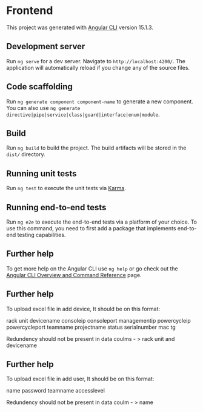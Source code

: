 # Frontend

This project was generated with [Angular CLI](https://github.com/angular/angular-cli) version 15.1.3.

## Development server

Run `ng serve` for a dev server. Navigate to `http://localhost:4200/`. The application will automatically reload if you change any of the source files.

## Code scaffolding

Run `ng generate component component-name` to generate a new component. You can also use `ng generate directive|pipe|service|class|guard|interface|enum|module`.

## Build

Run `ng build` to build the project. The build artifacts will be stored in the `dist/` directory.

## Running unit tests

Run `ng test` to execute the unit tests via [Karma](https://karma-runner.github.io).

## Running end-to-end tests

Run `ng e2e` to execute the end-to-end tests via a platform of your choice. To use this command, you need to first add a package that implements end-to-end testing capabilities.

## Further help

To get more help on the Angular CLI use `ng help` or go check out the [Angular CLI Overview and Command Reference](https://angular.io/cli) page.

## Further help

To upload excel file in add device, It should be on this format:

rack	unit	devicename	consoleip	consoleport	managementip	powercycleip	powercycleport	teamname	projectname	status	serialnumber	mac	tg

Redundency should not be present in data coulms - > rack unit and devicename 


## Further help

To upload excel file in add user, It should be on this format:

name	password	teamname	accesslevel

Redundency should not be present in data coulm - > name
